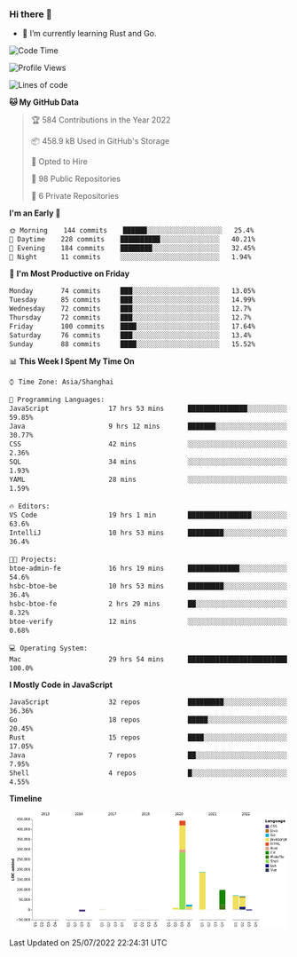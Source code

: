 ### Hi there 👋

- 🌱 I’m currently learning Rust and Go.

<!--START_SECTION:waka-->
![Code Time](http://img.shields.io/badge/Code%20Time-620%20hrs%2025%20mins-blue)

![Profile Views](http://img.shields.io/badge/Profile%20Views-0-blue)

![Lines of code](https://img.shields.io/badge/From%20Hello%20World%20I%27ve%20Written-895%20Thousand%20lines%20of%20code-blue)

**🐱 My GitHub Data** 

> 🏆 584 Contributions in the Year 2022
 > 
> 📦 458.9 kB Used in GitHub's Storage 
 > 
> 💼 Opted to Hire
 > 
> 📜 98 Public Repositories 
 > 
> 🔑 6 Private Repositories  
 > 
**I'm an Early 🐤** 

```text
🌞 Morning    144 commits    ██████░░░░░░░░░░░░░░░░░░░   25.4% 
🌆 Daytime    228 commits    ██████████░░░░░░░░░░░░░░░   40.21% 
🌃 Evening    184 commits    ████████░░░░░░░░░░░░░░░░░   32.45% 
🌙 Night      11 commits     ░░░░░░░░░░░░░░░░░░░░░░░░░   1.94%

```
📅 **I'm Most Productive on Friday** 

```text
Monday       74 commits     ███░░░░░░░░░░░░░░░░░░░░░░   13.05% 
Tuesday      85 commits     ███░░░░░░░░░░░░░░░░░░░░░░   14.99% 
Wednesday    72 commits     ███░░░░░░░░░░░░░░░░░░░░░░   12.7% 
Thursday     72 commits     ███░░░░░░░░░░░░░░░░░░░░░░   12.7% 
Friday       100 commits    ████░░░░░░░░░░░░░░░░░░░░░   17.64% 
Saturday     76 commits     ███░░░░░░░░░░░░░░░░░░░░░░   13.4% 
Sunday       88 commits     ████░░░░░░░░░░░░░░░░░░░░░   15.52%

```


📊 **This Week I Spent My Time On** 

```text
⌚︎ Time Zone: Asia/Shanghai

💬 Programming Languages: 
JavaScript               17 hrs 53 mins      ███████████████░░░░░░░░░░   59.85% 
Java                     9 hrs 12 mins       ███████░░░░░░░░░░░░░░░░░░   30.77% 
CSS                      42 mins             ░░░░░░░░░░░░░░░░░░░░░░░░░   2.36% 
SQL                      34 mins             ░░░░░░░░░░░░░░░░░░░░░░░░░   1.93% 
YAML                     28 mins             ░░░░░░░░░░░░░░░░░░░░░░░░░   1.59%

🔥 Editors: 
VS Code                  19 hrs 1 min        ████████████████░░░░░░░░░   63.6% 
IntelliJ                 10 hrs 53 mins      █████████░░░░░░░░░░░░░░░░   36.4%

🐱‍💻 Projects: 
btoe-admin-fe            16 hrs 19 mins      █████████████░░░░░░░░░░░░   54.6% 
hsbc-btoe-be             10 hrs 53 mins      █████████░░░░░░░░░░░░░░░░   36.4% 
hsbc-btoe-fe             2 hrs 29 mins       ██░░░░░░░░░░░░░░░░░░░░░░░   8.32% 
btoe-verify              12 mins             ░░░░░░░░░░░░░░░░░░░░░░░░░   0.68%

💻 Operating System: 
Mac                      29 hrs 54 mins      █████████████████████████   100.0%

```

**I Mostly Code in JavaScript** 

```text
JavaScript               32 repos            █████████░░░░░░░░░░░░░░░░   36.36% 
Go                       18 repos            █████░░░░░░░░░░░░░░░░░░░░   20.45% 
Rust                     15 repos            ████░░░░░░░░░░░░░░░░░░░░░   17.05% 
Java                     7 repos             ██░░░░░░░░░░░░░░░░░░░░░░░   7.95% 
Shell                    4 repos             █░░░░░░░░░░░░░░░░░░░░░░░░   4.55%

```


**Timeline**

![Chart not found](https://raw.githubusercontent.com/elton/elton/main/charts/bar_graph.png) 


 Last Updated on 25/07/2022 22:24:31 UTC
<!--END_SECTION:waka-->

<!--
**elton/elton** is a ✨ _special_ ✨ repository because its `README.md` (this file) appears on your GitHub profile.

Here are some ideas to get you started:

- 🔭 I’m currently working on ...
- 🌱 I’m currently learning ...
- 👯 I’m looking to collaborate on ...
- 🤔 I’m looking for help with ...
- 💬 Ask me about ...
- 📫 How to reach me: ...
- 😄 Pronouns: ...
- ⚡ Fun fact: ...
-->
